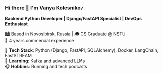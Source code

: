 ### Hi there 👋 I'm Vanya Kolesnikov
**Backend Python Developer | Django/FastAPI Specialist | DevOps Enthusiast**  

🏙 Based in Novosibirsk, Russia | 🎓 CS Graduate @ NSTU  
💼 4 years commercial experience 

🔧 **Tech Stack**: Python (Django, FastAPI, SQLAlchemy), Docker, LangChain, FastSTREAM  
🌱 **Learning**: Kafka and advanced LLMs  
🎧 **Hobbies**: Running and tech podcasts  
